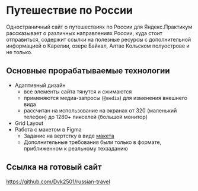 # Путешествие по России

Одностраничный сайт о путешествиях по России для Яндекс.Практикум рассказывает о различных направлениях России, куда стоит отправиться, содержит ссылки на полезные ресурсы с дополнительной информацией о Карелии, озере Байкал, Алтае Кольском полуострове и не только.

## Основные прорабатываемые технологии
* Адаптивный дизайн
  - все элементы сайта тянутся и сжимаются
  - применяются медиа-запросы (`@media`) для изменения внешнего вида
  - рассчитан на использование на экранах от 320 (маленький телефон) до 1280+ пикселей (большой монитор)
* Grid Layout
* Работа с макетом в Figma
  - Задание на вертстку в виде [макета](https://www.figma.com/file/5S2WSbEFL6awjVWJ0NWL8Q/Sprint-3_-Russia-_-desktop-mobile?node-id=28503%3A0)
  - Дополнительные требования были только в формате, приближенном к реальному техзаданию

## Ссылка на готовый сайт
https://github.com/Dvk2501/russian-travel
